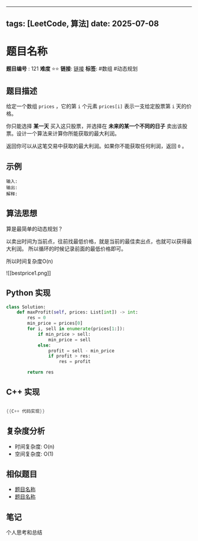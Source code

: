 
--- 
tags: [LeetCode, 算法] 
date: 2025-07-08 
--- 
# 题目名称 
**题目编号** : 121
**难度** ⭐️⭐️ 
**链接**: [链接](https://leetcode.cn/problems/best-time-to-buy-and-sell-stock/description/?envType=study-plan-v2&envId=top-interview-150)
**标签**: #数组 #动态规划    
## 题目描述 

给定一个数组 `prices` ，它的第 `i` 个元素 `prices[i]` 表示一支给定股票第 `i` 天的价格。

你只能选择 **某一天** 买入这只股票，并选择在 **未来的某一个不同的日子** 卖出该股票。设计一个算法来计算你所能获取的最大利润。

返回你可以从这笔交易中获取的最大利润。如果你不能获取任何利润，返回 `0` 。

## 示例 
```plaintext 
输入:  
输出:  
解释:
```
## 算法思想

算是最简单的动态规划？

以卖出时间为当前点，往前找最低价格，就是当前的最佳卖出点，也就可以获得最大利润。
所以循环的时候记录前面的最低价格即可。

所以时间复杂度O(n)

![[bestprice1.png]]

## Python 实现


```python
class Solution:
    def maxProfit(self, prices: List[int]) -> int:
        res = 0
        min_price = prices[0]
        for i, sell in enumerate(prices[1:]):
            if min_price > sell:
                min_price = sell
            else:
                profit = sell - min_price
                if profit > res:
                    res = profit

        return res
```

## C++ 实现

```cpp

{{C++ 代码实现}}
```

## 复杂度分析

- 时间复杂度: O(n)
- 空间复杂度: O(1)

## 相似题目

- [题目名称](https://chat.baidu.com/%E9%93%BE%E6%8E%A5)
- [题目名称](https://chat.baidu.com/%E9%93%BE%E6%8E%A5)

## 笔记

个人思考和总结
